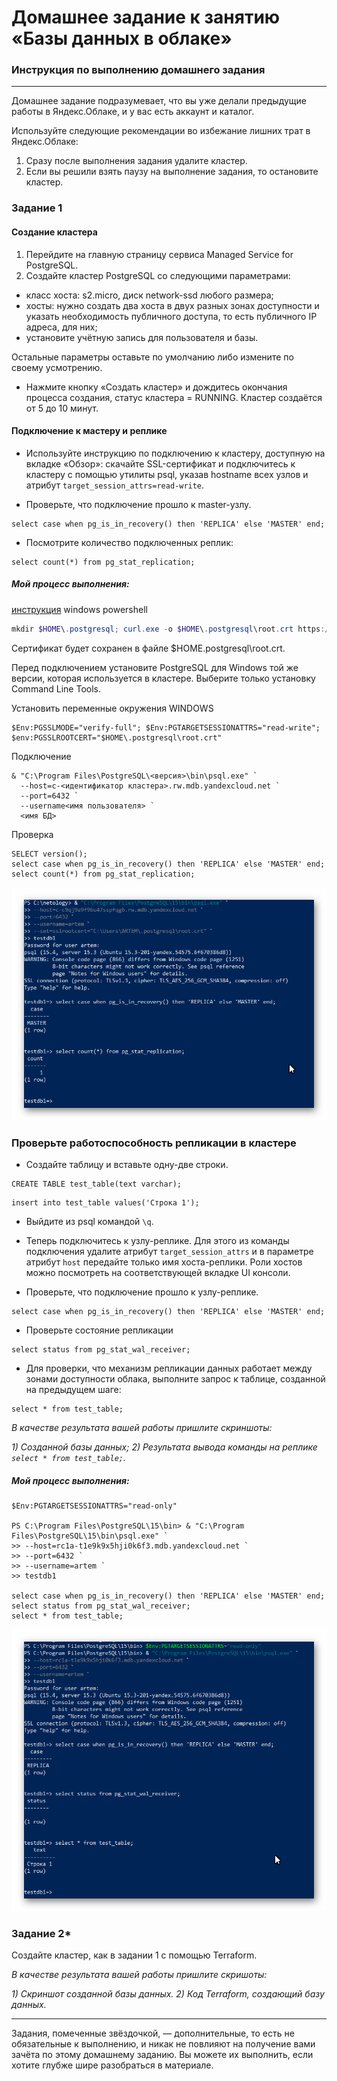 # Домашнее задание к занятию «Базы данных в облаке»

### Инструкция по выполнению домашнего задания

---

Домашнее задание подразумевает, что вы уже делали предыдущие работы в Яндекс.Облаке, и у вас есть аккаунт и каталог.


Используйте следующие рекомендации во избежание лишних трат в Яндекс.Облаке:
1) Сразу после выполнения задания удалите кластер.
2) Если вы решили взять паузу на выполнение задания, то остановите кластер.

### Задание 1


#### Создание кластера
1. Перейдите на главную страницу сервиса Managed Service for PostgreSQL.
1. Создайте кластер PostgreSQL со следующими параметрами:
- класс хоста: s2.micro, диск network-ssd любого размера;
- хосты: нужно создать два хоста в двух разных зонах доступности и указать необходимость публичного доступа, то есть публичного IP адреса, для них;
- установите учётную запись для пользователя и базы.

Остальные параметры оставьте по умолчанию либо измените по своему усмотрению.

* Нажмите кнопку «Создать кластер» и дождитесь окончания процесса создания, статус кластера = RUNNING. Кластер создаётся от 5 до 10 минут.

#### Подключение к мастеру и реплике 

* Используйте инструкцию по подключению к кластеру, доступную на вкладке «Обзор»: cкачайте SSL-сертификат и подключитесь к кластеру с помощью утилиты psql, указав hostname всех узлов и атрибут ```target_session_attrs=read-write```.

* Проверьте, что подключение прошло к master-узлу.
```
select case when pg_is_in_recovery() then 'REPLICA' else 'MASTER' end;
```
* Посмотрите количество подключенных реплик:
```
select count(*) from pg_stat_replication;
```

##### Мой процесс выполнения:

[инструкция](https://cloud.yandex.ru/docs/managed-postgresql/operations/connect?from=int-console-help-center-or-nav)
windows powershell
```powershell
mkdir $HOME\.postgresql; curl.exe -o $HOME\.postgresql\root.crt https://storage.yandexcloud.net/cloud-certs/CA.pem
```

Сертификат будет сохранен в файле $HOME\.postgresql\root.crt.

Перед подключением установите PostgreSQL для Windows той же версии, которая используется в кластере. Выберите только установку Command Line Tools.

Установить переменные окружения WINDOWS
```
$Env:PGSSLMODE="verify-full"; $Env:PGTARGETSESSIONATTRS="read-write"; $env:PGSSLROOTCERT="$HOME\.postgresql\root.crt"
```

Подключение
```
& "C:\Program Files\PostgreSQL\<версия>\bin\psql.exe" `
  --host=c-<идентификатор кластера>.rw.mdb.yandexcloud.net `
  --port=6432 `
  --username<имя пользователя> `
  <имя БД>
```

Проверка
```
SELECT version();
select case when pg_is_in_recovery() then 'REPLICA' else 'MASTER' end;
select count(*) from pg_stat_replication;
```

![img1](https://github.com/artem-senkov/netology/blob/main/DM_cloud/img/dbclud1-1.png)

### Проверьте работоспособность репликации в кластере

* Создайте таблицу и вставьте одну-две строки.
```
CREATE TABLE test_table(text varchar);
```
```
insert into test_table values('Строка 1');
```

* Выйдите из psql командой ```\q```.

* Теперь подключитесь к узлу-реплике. Для этого из команды подключения удалите атрибут ```target_session_attrs```  и в параметре атрибут ```host``` передайте только имя хоста-реплики. Роли хостов можно посмотреть на соответствующей вкладке UI консоли.

* Проверьте, что подключение прошло к узлу-реплике.
```
select case when pg_is_in_recovery() then 'REPLICA' else 'MASTER' end;
```
* Проверьте состояние репликации
```
select status from pg_stat_wal_receiver;
```

* Для проверки, что механизм репликации данных работает между зонами доступности облака, выполните запрос к таблице, созданной на предыдущем шаге:
```
select * from test_table;
```

*В качестве результата вашей работы пришлите скриншоты:*

*1) Созданной базы данных;*
*2) Результата вывода команды на реплике ```select * from test_table;```.*

##### Мой процесс выполнения:
```
$Env:PGTARGETSESSIONATTRS="read-only"

PS C:\Program Files\PostgreSQL\15\bin> & "C:\Program Files\PostgreSQL\15\bin\psql.exe" `
>> --host=rc1a-t1e9k9x5hji0k6f3.mdb.yandexcloud.net `
>> --port=6432 `
>> --username=artem `
>> testdb1

select case when pg_is_in_recovery() then 'REPLICA' else 'MASTER' end;
select status from pg_stat_wal_receiver;
select * from test_table;
```
![img1](https://github.com/artem-senkov/netology/blob/main/DM_cloud/img/dbclud1-2.png)

### Задание 2*

Создайте кластер, как в задании 1 с помощью Terraform.


*В качестве результата вашей работы пришлите скришоты:*

*1) Скриншот созданной базы данных.*
*2) Код Terraform, создающий базу данных.*

---

Задания, помеченные звёздочкой, — дополнительные, то есть не обязательные к выполнению, и никак не повлияют на получение вами зачёта по этому домашнему заданию. Вы можете их выполнить, если хотите глубже шире разобраться в материале.
